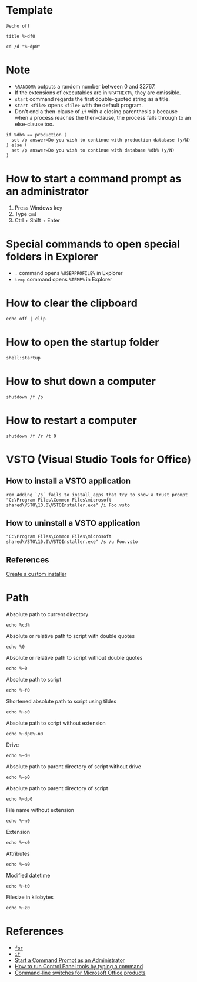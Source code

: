 # Template
```batch
@echo off

title %~df0

cd /d "%~dp0"
```

# Note
* `%RANDOM%` outputs a random number between 0 and 32767.
* If the extensions of executables are in `%PATHEXT%`, they are omissible.
* `start` command regards the first double-quoted string as a title.
* `start <file>` opens `<file>` with the default program.
* Don't end a then-clause of `if` with a closing parenthesis `)` because when a process reaches the then-clause, the process falls through to an else-clause too.
```batch
if %db% == production (
  set /p answer=Do you wish to continue with production database (y/N)
) else (
  set /p answer=Do you wish to continue with database %db% (y/N)
)
```

# How to start a command prompt as an administrator
1. Press Windows key
2. Type `cmd`
3. Ctrl + Shift + Enter

# Special commands to open special folders in Explorer
* `.` command opens `%USERPROFILE%` in Explorer
* `temp` command opens `%TEMP%` in Explorer

# How to clear the clipboard
```batch
echo off | clip
```

# How to open the startup folder
```batch
shell:startup
```

# How to shut down a computer
```batch
shutdown /f /p
```

# How to restart a computer
```batch
shutdown /f /r /t 0
```

# VSTO (Visual Studio Tools for Office)
## How to install a VSTO application
```batch
rem Adding `/s` fails to install apps that try to show a trust prompt
"C:\Program Files\Common Files\microsoft shared\VSTO\10.0\VSTOInstaller.exe" /i Foo.vsto
```

## How to uninstall a VSTO application
```batch
"C:\Program Files\Common Files\microsoft shared\VSTO\10.0\VSTOInstaller.exe" /s /u Foo.vsto
```

## References
[Create a custom installer](https://docs.microsoft.com/en-us/visualstudio/vsto/deploying-an-office-solution-by-using-clickonce#Custom)

# Path
Absolute path to current directory
```batch
echo %cd%
```

Absolute or relative path to script with double quotes
```batch
echo %0
```

Absolute or relative path to script without double quotes
```batch
echo %~0
```

Absolute path to script
```batch
echo %~f0
```

Shortened absolute path to script using tildes
```batch
echo %~s0
```

Absolute path to script without extension
```batch
echo %~dp0%~n0
```

Drive
```batch
echo %~d0
```

Absolute path to parent directory of script without drive
```batch
echo %~p0
```

Absolute path to parent directory of script
```batch
echo %~dp0
```

File name without extension
```batch
echo %~n0
```

Extension
```batch
echo %~x0
```

Attributes
```batch
echo %~a0
```

Modified datetime
```batch
echo %~t0
```

Filesize in kilobytes
```batch
echo %~z0
```

# References
* [`for`](https://technet.microsoft.com/en-us/library/bb490909.aspx)
* [`if`](https://technet.microsoft.com/en-us/library/bb490920.aspx)
* [Start a Command Prompt as an Administrator](https://technet.microsoft.com/en-us/library/cc947813.aspx)
* [How to run Control Panel tools by typing a command](https://support.microsoft.com/en-us/help/192806/how-to-run-control-panel-tools-by-typing-a-command)
* [Command-line switches for Microsoft Office products](https://support.office.com/en-us/article/command-line-switches-for-microsoft-office-products-079164cd-4ef5-4178-b235-441737deb3a6)
